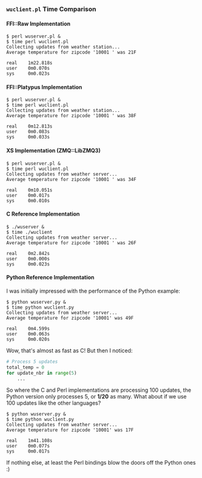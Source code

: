 ### `wuclient.pl` Time Comparison ###

#### FFI::Raw Implementation ####

    $ perl wuserver.pl &
    $ time perl wuclient.pl
    Collecting updates from weather station...
    Average temperature for zipcode '10001 ' was 21F

    real    1m22.818s
    user    0m0.070s
    sys     0m0.023s


#### FFI::Platypus Implementation ####

    $ perl wuserver.pl &
    $ time perl wuclient.pl
    Collecting updates from weather station...
    Average temperature for zipcode '10001 ' was 38F

    real    0m12.813s
    user    0m0.083s
    sys     0m0.033s


#### XS Implementation (ZMQ::LibZMQ3) ####

    $ perl wuserver.pl &
    $ time perl wuclient.pl
    Collecting updates from weather server...
    Average temperature for zipcode '10001 ' was 34F

    real    0m10.051s
    user    0m0.017s
    sys     0m0.010s


#### C Reference Implementation ####

    $ ./wuserver &
    $ time ./wuclient
    Collecting updates from weather server...
    Average temperature for zipcode '10001 ' was 26F

    real    0m2.842s
    user    0m0.000s
    sys     0m0.023s

#### Python Reference Implementation ####

I was initially impressed with the performance of the Python example:

    $ python wuserver.py &
    $ time python wuclient.py
    Collecting updates from weather server...
    Average temperature for zipcode '10001' was 49F

    real    0m4.599s
    user    0m0.063s
    sys     0m0.020s

Wow, that's almost as fast as C!  But then I noticed:

```python
# Process 5 updates
total_temp = 0
for update_nbr in range(5)
    ...
```

So where the C and Perl implementations are processing 100 updates, the Python
version only processes 5, or **1/20** as many. What about if we use 100
updates like the other languages?

    $ python wuserver.py &
    $ time python wuclient.py
    Collecting updates from weather server...
    Average temperature for zipcode '10001' was 17F

    real    1m41.108s
    user    0m0.077s
    sys     0m0.017s

If nothing else, at least the Perl bindings blow the doors off the Python
ones :)
